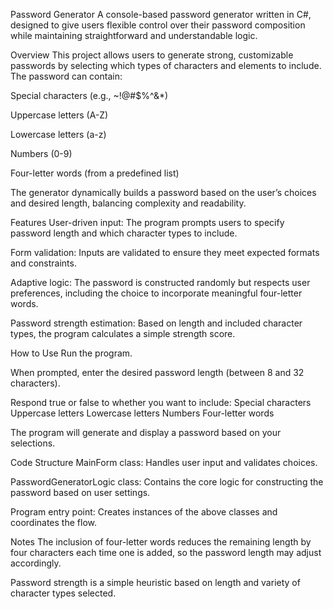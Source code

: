 Password Generator
A console-based password generator written in C#, designed to give users flexible control over their password composition while maintaining straightforward and understandable logic.

Overview
This project allows users to generate strong, customizable passwords by selecting which types of characters and elements to include. The password can contain:

Special characters (e.g., ~!@#$%^&*)

Uppercase letters (A-Z)

Lowercase letters (a-z)

Numbers (0-9)

Four-letter words (from a predefined list)

The generator dynamically builds a password based on the user’s choices and desired length, balancing complexity and readability.

Features
User-driven input: The program prompts users to specify password length and which character types to include.

Form validation: Inputs are validated to ensure they meet expected formats and constraints.

Adaptive logic: The password is constructed randomly but respects user preferences, including the choice to incorporate meaningful four-letter words.

Password strength estimation: Based on length and included character types, the program calculates a simple strength score.

How to Use
Run the program.

When prompted, enter the desired password length (between 8 and 32 characters).

Respond true or false to whether you want to include:
Special characters
Uppercase letters
Lowercase letters
Numbers
Four-letter words

The program will generate and display a password based on your selections.

Code Structure
MainForm class: Handles user input and validates choices.

PasswordGeneratorLogic class: Contains the core logic for constructing the password based on user settings.

Program entry point: Creates instances of the above classes and coordinates the flow.

Notes
The inclusion of four-letter words reduces the remaining length by four characters each time one is added, so the password length may adjust accordingly.

Password strength is a simple heuristic based on length and variety of character types selected.
